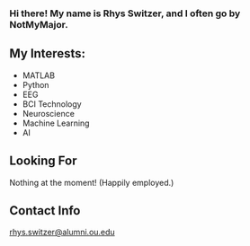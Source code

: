 ### Hi there! My name is Rhys Switzer, and I often go by NotMyMajor.

## My Interests:
* MATLAB
* Python
* EEG
* BCI Technology
* Neuroscience
* Machine Learning
* AI

## Looking For
Nothing at the moment! (Happily employed.)

## Contact Info
rhys.switzer@alumni.ou.edu


<!---
NotMyMajor/NotMyMajor is a ✨ special ✨ repository because its `README.md` (this file) appears on your GitHub profile.
You can click the Preview link to take a look at your changes.
--->

